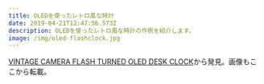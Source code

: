 ```yaml
---
title: OLEDを使ったレトロ風な時計
date: 2019-04-21T12:47:56.573Z
description: OLEDを使ったレトロ風な時計の作例を紹介します。
image: /img/oled-flashclock.jpg
---
```

[VINTAGE CAMERA FLASH TURNED OLED DESK CLOCK](https://hackaday.com/2019/04/19/vintage-camera-flash-turned-oled-desk-clock/)から発見。画像もここから転載。
